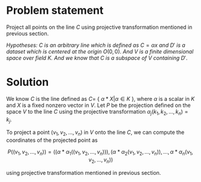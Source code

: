 # Problem statement

Project all points on the line $C$ using projective transformation mentioned in previous section.

*Hypotheses:* $C$ *is an arbitrary line which is defined as* $C = \alpha x$ *and* $D'$ *is a dataset which is centered at the origin* $O(0, 0)$. *And V is a finite dimensional space over field K. And we know that* $C$ *is a subspace of* $V$ *containing* $D'$.

# Solution

We know $C$ is the line defined as $C =$ { $\alpha * X | \alpha \in K$ }, where $\alpha$ is a scalar in $K$ and $X$ is a fixed nonzero vector in $V$. Let $P$ be the projection defined on the space $V$ to the line $C$ using the projective transformation $\alpha_j (k_1, k_2, ..., k_n) = k_j$.

To project a point $(v_1, v_2, ..., v_n)$ in $V$ onto the line $C$, we can compute the coordinates of the projected point as 

$$P((v_1, v_2, ..., v_n)) = ((\alpha * \alpha_1((v_1, v_2, ..., v_n))), (\alpha * \alpha_2(v_1, v_2, ..., v_n)), ..., \alpha * \alpha_n(v_1, v_2, ..., v_n))$$

using projective transformation mentioned in previous section.
